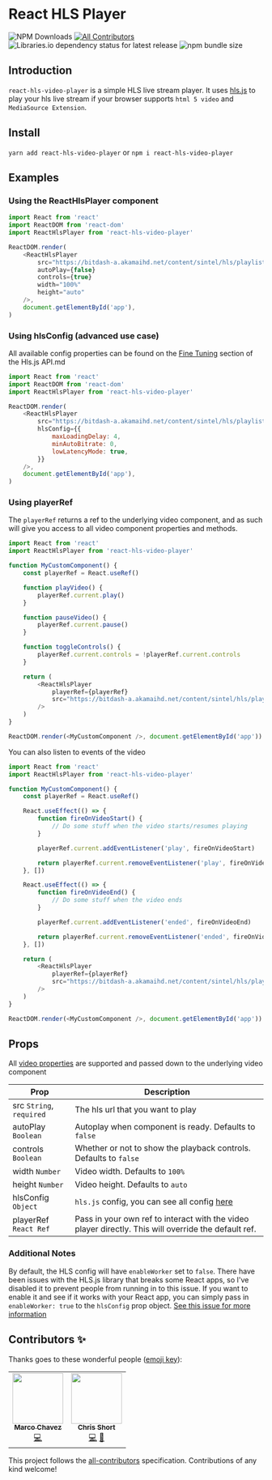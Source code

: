# React HLS Player

![NPM Downloads](https://img.shields.io/npm/dm/react-hls-video-player?style=flat-square)
[![All Contributors](https://img.shields.io/badge/all_contributors-1-orange.svg?style=flat-square)](#contributors-)
![Libraries.io dependency status for latest release](https://img.shields.io/librariesio/release/npm/react-hls-video-player)
![npm bundle size](https://img.shields.io/bundlephobia/min/react-hls-video-player)

## Introduction

`react-hls-video-player` is a simple HLS live stream player.
It uses [hls.js](https://github.com/video-dev/hls.js) to play your hls live stream if your browser supports `html 5 video` and `MediaSource Extension`.

## Install

`yarn add react-hls-video-player`
or
`npm i react-hls-video-player`

## Examples

### Using the ReactHlsPlayer component

```javascript
import React from 'react'
import ReactDOM from 'react-dom'
import ReactHlsPlayer from 'react-hls-video-player'

ReactDOM.render(
    <ReactHlsPlayer
        src="https://bitdash-a.akamaihd.net/content/sintel/hls/playlist.m3u8"
        autoPlay={false}
        controls={true}
        width="100%"
        height="auto"
    />,
    document.getElementById('app'),
)
```

### Using hlsConfig (advanced use case)

All available config properties can be found on the [Fine Tuning](https://github.com/video-dev/hls.js/blob/master/docs/API.md#fine-tuning) section of the Hls.js API.md

```javascript
import React from 'react'
import ReactDOM from 'react-dom'
import ReactHlsPlayer from 'react-hls-video-player'

ReactDOM.render(
    <ReactHlsPlayer
        src="https://bitdash-a.akamaihd.net/content/sintel/hls/playlist.m3u8"
        hlsConfig={{
            maxLoadingDelay: 4,
            minAutoBitrate: 0,
            lowLatencyMode: true,
        }}
    />,
    document.getElementById('app'),
)
```

### Using playerRef

The `playerRef` returns a ref to the underlying video component, and as such will give you access to all video component properties and methods.

```javascript
import React from 'react'
import ReactHlsPlayer from 'react-hls-video-player'

function MyCustomComponent() {
    const playerRef = React.useRef()

    function playVideo() {
        playerRef.current.play()
    }

    function pauseVideo() {
        playerRef.current.pause()
    }

    function toggleControls() {
        playerRef.current.controls = !playerRef.current.controls
    }

    return (
        <ReactHlsPlayer
            playerRef={playerRef}
            src="https://bitdash-a.akamaihd.net/content/sintel/hls/playlist.m3u8"
        />
    )
}

ReactDOM.render(<MyCustomComponent />, document.getElementById('app'))
```

You can also listen to events of the video

```javascript
import React from 'react'
import ReactHlsPlayer from 'react-hls-video-player'

function MyCustomComponent() {
    const playerRef = React.useRef()

    React.useEffect(() => {
        function fireOnVideoStart() {
            // Do some stuff when the video starts/resumes playing
        }

        playerRef.current.addEventListener('play', fireOnVideoStart)

        return playerRef.current.removeEventListener('play', fireOnVideoStart)
    }, [])

    React.useEffect(() => {
        function fireOnVideoEnd() {
            // Do some stuff when the video ends
        }

        playerRef.current.addEventListener('ended', fireOnVideoEnd)

        return playerRef.current.removeEventListener('ended', fireOnVideoEnd)
    }, [])

    return (
        <ReactHlsPlayer
            playerRef={playerRef}
            src="https://bitdash-a.akamaihd.net/content/sintel/hls/playlist.m3u8"
        />
    )
}

ReactDOM.render(<MyCustomComponent />, document.getElementById('app'))
```

## Props

All [video properties](https://www.w3schools.com/tags/att_video_poster.asp) are supported and passed down to the underlying video component

| Prop                     | Description                                                                                                             |
| ------------------------ | ----------------------------------------------------------------------------------------------------------------------- |
| src `String`, `required` | The hls url that you want to play                                                                                       |
| autoPlay `Boolean`       | Autoplay when component is ready. Defaults to `false`                                                                   |
| controls `Boolean`       | Whether or not to show the playback controls. Defaults to `false`                                                       |
| width `Number`           | Video width. Defaults to `100%`                                                                                         |
| height `Number`          | Video height. Defaults to `auto`                                                                                        |
| hlsConfig `Object`       | `hls.js` config, you can see all config [here](https://github.com/video-dev/hls.js/blob/master/docs/API.md#fine-tuning) |
| playerRef `React Ref`    | Pass in your own ref to interact with the video player directly. This will override the default ref.                    |

### Additional Notes

By default, the HLS config will have `enableWorker` set to `false`. There have been issues with the HLS.js library that breaks some React apps, so I've disabled it to prevent people from running in to this issue. If you want to enable it and see if it works with your React app, you can simply pass in `enableWorker: true` to the `hlsConfig` prop object. [See this issue for more information](https://github.com/video-dev/hls.js/issues/2064)

## Contributors ✨

Thanks goes to these wonderful people ([emoji key](https://allcontributors.org/docs/en/emoji-key)):

<!-- ALL-CONTRIBUTORS-LIST:START - Do not remove or modify this section -->
<!-- prettier-ignore-start -->
<!-- markdownlint-disable -->
<table>
  <tr>
    <td align="center"><a href="https://www.marcochavez.info/"><img src="https://avatars0.githubusercontent.com/u/43889446?v=4" width="100px;" alt=""/><br /><sub><b>Marco Chavez</b></sub></a><br /><a href="https://github.com/devcshort/react-hls/commits?author=mxrcochxvez" title="Code">💻</a></td>
    <td align="center"><a href="https://www.chrisrshort.com"><img src="https://avatars3.githubusercontent.com/u/13677134?v=4" width="100px;" alt=""/><br /><sub><b>Chris Short</b></sub></a><br /><a href="https://github.com/devcshort/react-hls/commits?author=devcshort" title="Code">💻</a> <a href="#projectManagement-devcshort" title="Project Management">📆</a></td>
  </tr>
</table>

<!-- markdownlint-enable -->
<!-- prettier-ignore-end -->

<!-- ALL-CONTRIBUTORS-LIST:END -->

This project follows the [all-contributors](https://github.com/all-contributors/all-contributors) specification. Contributions of any kind welcome!
